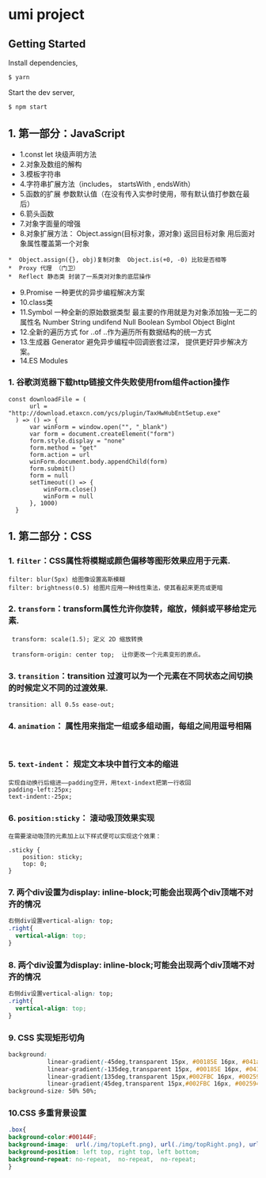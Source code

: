 # umi project

## Getting Started

Install dependencies,

```bash
$ yarn
```

Start the dev server,

```bash
$ npm start

```
## 1. 第一部分：JavaScript
 * 1.const let 块级声明方法
 * 2.对象及数组的解构
 * 3.模板字符串
 * 4.字符串扩展方法（includes， startsWith , endsWith）
 * 5.函数的扩展 参数默认值（在没有传入实参时使用，带有默认值打参数在最后）
 * 6.箭头函数
 * 7.对象字面量的增强
 * 8.对象扩展方法： Object.assign(目标对象，源对象) 返回目标对象 用后面对象属性覆盖第一个对象 
 ```
 *  Object.assign({}, obj)复制对象  Object.is(+0, -0) 比较是否相等
 *  Proxy 代理 （门卫）
 *  Reflect 静态类 封装了一系类对对象的底层操作
  ```
 * 9.Promise 一种更优的异步编程解决方案
 * 10.class类
 * 11.Symbol 一种全新的原始数据类型 最主要的作用就是为对象添加独一无二的属性名 Number String undifend Null Boolean Symbol Object BigInt
 * 12.全新的遍历方式 for ..of ..作为遍历所有数据结构的统一方式
 * 13.生成器 Generator 避免异步编程中回调嵌套过深， 提供更好异步解决方案。
 * 14.ES Modules
### 1. 谷歌浏览器下载http链接文件失败使用from组件action操作
```
const downloadFile = (
      url = "http://download.etaxcn.com/ycs/plugin/TaxHwHubEntSetup.exe"
  ) => () => {
      var winForm = window.open("", "_blank")
      var form = document.createElement("form")
      form.style.display = "none"
      form.method = "get"
      form.action = url
      winForm.document.body.appendChild(form)
      form.submit()
      form = null
      setTimeout(() => {
          winForm.close()
          winForm = null
      }, 1000)
  }

```

## 1. 第二部分：CSS
### 1. `filter`：CSS属性将模糊或颜色偏移等图形效果应用于元素.
```
filter: blur(5px) 给图像设置高斯模糊
filter: brightness(0.5) 给图片应用一种线性乘法，使其看起来更亮或更暗

```
### 2. `transform`：transform属性允许你旋转，缩放，倾斜或平移给定元素.
```
 transform: scale(1.5); 定义 2D 缩放转换

 transform-origin: center top;  让你更改一个元素变形的原点。
```
### 3. `transition`：transition 过渡可以为一个元素在不同状态之间切换的时候定义不同的过渡效果.
```
transition: all 0.5s ease-out;

```
### 4. `animation`： 属性用来指定一组或多组动画，每组之间用逗号相隔
```


```
### 5. `text-indent`： 规定文本块中首行文本的缩进

```
实现自动换行后缩进——padding空开，用text-indext把第一行收回
padding-left:25px;
text-indent:-25px;
```
### 6. `position:sticky`： 滚动吸顶效果实现
```
在需要滚动吸顶的元素加上以下样式便可以实现这个效果：

.sticky {
    position: sticky;
    top: 0;
}
```
### 7. 两个div设置为display: inline-block;可能会出现两个div顶端不对齐的情况

```css
右侧div设置vertical-align: top;
.right{
  vertical-align: top;
}
```
### 8. 两个div设置为display: inline-block;可能会出现两个div顶端不对齐的情况

```css
右侧div设置vertical-align: top;
.right{
  vertical-align: top;
}
```
### 9. CSS 实现矩形切角
```css
background: 
           linear-gradient(-45deg,transparent 15px, #00185E 16px, #041a58 80px , #00228a)bottom right,              
           linear-gradient(-135deg,transparent 15px, #00185E 16px, #041a58 80px , #00228a)top right,              
           linear-gradient(135deg,transparent 15px,#002FBC 16px, #002594 80px , #04217b)top left,              
           linear-gradient(45deg,transparent 15px,#002FBC 16px, #002594 80px , #04217b)bottom left;
background-size: 50% 50%;
```
### 10.CSS 多重背景设置
```css
.box{
background-color:#00144F;
background-image:  url(./img/topLeft.png), url(./img/topRight.png), url(./img/bottomLeft.png);
background-position: left top, right top, left bottom;
background-repeat: no-repeat,  no-repeat,  no-repeat;
}
```
